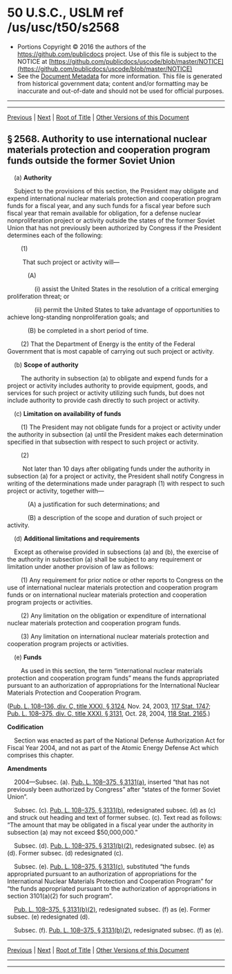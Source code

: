 ---
---

# 50 U.S.C., USLM ref /us/usc/t50/s2568

* Portions Copyright © 2016 the authors of the https://github.com/publicdocs project.
  Use of this file is subject to the NOTICE at [https://github.com/publicdocs/uscode/blob/master/NOTICE](https://github.com/publicdocs/uscode/blob/master/NOTICE)
* See the [Document Metadata](././../../../../..//README.md) for more information.
  This file is generated from historical government data; content and/or formatting may be inaccurate and out-of-date and should not be used for official purposes.

----------
----------

[Previous](./../../../../..//us/usc/t50/ch42/schIII/m__us_usc_t50_s2567.md) | [Next](./../../../../..//us/usc/t50/ch42/schIII/m__us_usc_t50_s2569.md) | [Root of Title](./../../../../../) | [Other Versions of this Document](https://publicdocs.github.io/go/links?ns=uslm&ref=%2Fus%2Fusc%2Ft50%2Fs2568)

## § 2568. Authority to use international nuclear materials protection and cooperation program funds outside the former Soviet Union

    (a) __Authority__ 

    Subject to the provisions of this section, the President may obligate and expend international nuclear materials protection and cooperation program funds for a fiscal year, and any such funds for a fiscal year before such fiscal year that remain available for obligation, for a defense nuclear nonproliferation project or activity outside the states of the former Soviet Union that has not previously been authorized by Congress if the President determines each of the following:

        (1)

         That such project or activity will—

            (A)

                (i) assist the United States in the resolution of a critical emerging proliferation threat; or

                (ii) permit the United States to take advantage of opportunities to achieve long-standing nonproliferation goals; and

            (B) be completed in a short period of time.

        (2) That the Department of Energy is the entity of the Federal Government that is most capable of carrying out such project or activity.

    (b) __Scope of authority__ 

        The authority in subsection (a) to obligate and expend funds for a project or activity includes authority to provide equipment, goods, and services for such project or activity utilizing such funds, but does not include authority to provide cash directly to such project or activity.

    (c) __Limitation on availability of funds__ 

        (1) The President may not obligate funds for a project or activity under the authority in subsection (a) until the President makes each determination specified in that subsection with respect to such project or activity.

        (2)

         Not later than 10 days after obligating funds under the authority in subsection (a) for a project or activity, the President shall notify Congress in writing of the determinations made under paragraph (1) with respect to such project or activity, together with—

            (A) a justification for such determinations; and

            (B) a description of the scope and duration of such project or activity.

    (d) __Additional limitations and requirements__ 

    Except as otherwise provided in subsections (a) and (b), the exercise of the authority in subsection (a) shall be subject to any requirement or limitation under another provision of law as follows:

        (1) Any requirement for prior notice or other reports to Congress on the use of international nuclear materials protection and cooperation program funds or on international nuclear materials protection and cooperation program projects or activities.

        (2) Any limitation on the obligation or expenditure of international nuclear materials protection and cooperation program funds.

        (3) Any limitation on international nuclear materials protection and cooperation program projects or activities.

    (e) __Funds__ 

        As used in this section, the term “international nuclear materials protection and cooperation program funds” means the funds appropriated pursuant to an authorization of appropriations for the International Nuclear Materials Protection and Cooperation Program.

([Pub. L. 108–136, div. C, title XXXI, § 3124][/us/pl/108/136/s3124], Nov. 24, 2003, [117 Stat. 1747][/us/stat/117/1747]; [Pub. L. 108–375, div. C, title XXXI, § 3131][/us/pl/108/375/s3131], Oct. 28, 2004, [118 Stat. 2165][/us/stat/118/2165].)

 __Codification__ 

    Section was enacted as part of the National Defense Authorization Act for Fiscal Year 2004, and not as part of the Atomic Energy Defense Act which comprises this chapter.

 __Amendments__ 

    2004—Subsec. (a). [Pub. L. 108–375, § 3131(a)][/us/pl/108/375/s3131/a], inserted “that has not previously been authorized by Congress” after “states of the former Soviet Union”.

    Subsec. (c). [Pub. L. 108–375, § 3131(b)][/us/pl/108/375/s3131/b], redesignated subsec. (d) as (c) and struck out heading and text of former subsec. (c). Text read as follows: “The amount that may be obligated in a fiscal year under the authority in subsection (a) may not exceed $50,000,000.”

    Subsec. (d). [Pub. L. 108–375, § 3131(b)(2)][/us/pl/108/375/s3131/b/2], redesignated subsec. (e) as (d). Former subsec. (d) redesignated (c).

    Subsec. (e). [Pub. L. 108–375, § 3131(c)][/us/pl/108/375/s3131/c], substituted “the funds appropriated pursuant to an authorization of appropriations for the International Nuclear Materials Protection and Cooperation Program” for “the funds appropriated pursuant to the authorization of appropriations in section 3101(a)(2) for such program”.

    [Pub. L. 108–375, § 3131(b)(2)][/us/pl/108/375/s3131/b/2], redesignated subsec. (f) as (e). Former subsec. (e) redesignated (d).

    Subsec. (f). [Pub. L. 108–375, § 3131(b)(2)][/us/pl/108/375/s3131/b/2], redesignated subsec. (f) as (e).

----------

[Previous](./../../../../..//us/usc/t50/ch42/schIII/m__us_usc_t50_s2567.md) | [Next](./../../../../..//us/usc/t50/ch42/schIII/m__us_usc_t50_s2569.md) | [Root of Title](./../../../../../) | [Other Versions of this Document](https://publicdocs.github.io/go/links?ns=uslm&ref=%2Fus%2Fusc%2Ft50%2Fs2568)

----------
----------

[/us/pl/108/136/s3124]: https://publicdocs.github.io/go/links?ns=uslm&ref=%2Fus%2Fpl%2F108%2F136%2Fs3124
[/us/stat/117/1747]: https://publicdocs.github.io/go/links?ns=uslm&ref=%2Fus%2Fstat%2F117%2F1747
[/us/pl/108/375/s3131]: https://publicdocs.github.io/go/links?ns=uslm&ref=%2Fus%2Fpl%2F108%2F375%2Fs3131
[/us/stat/118/2165]: https://publicdocs.github.io/go/links?ns=uslm&ref=%2Fus%2Fstat%2F118%2F2165
[/us/pl/108/375/s3131/a]: https://publicdocs.github.io/go/links?ns=uslm&ref=%2Fus%2Fpl%2F108%2F375%2Fs3131%2Fa
[/us/pl/108/375/s3131/b]: https://publicdocs.github.io/go/links?ns=uslm&ref=%2Fus%2Fpl%2F108%2F375%2Fs3131%2Fb
[/us/pl/108/375/s3131/b/2]: https://publicdocs.github.io/go/links?ns=uslm&ref=%2Fus%2Fpl%2F108%2F375%2Fs3131%2Fb%2F2
[/us/pl/108/375/s3131/c]: https://publicdocs.github.io/go/links?ns=uslm&ref=%2Fus%2Fpl%2F108%2F375%2Fs3131%2Fc
[/us/pl/108/375/s3131/b/2]: https://publicdocs.github.io/go/links?ns=uslm&ref=%2Fus%2Fpl%2F108%2F375%2Fs3131%2Fb%2F2
[/us/pl/108/375/s3131/b/2]: https://publicdocs.github.io/go/links?ns=uslm&ref=%2Fus%2Fpl%2F108%2F375%2Fs3131%2Fb%2F2


